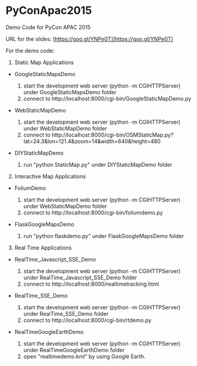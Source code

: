 # PyConApac2015
Demo Code for PyCon APAC 2015

URL for the slides: [https://goo.gl/YNPe0T](https://goo.gl/YNPe0T)

For the demo code:

1. Static Map Applications

  * GoogleStaticMapsDemo
    
    1. start the development web server (python -m CGIHTTPServer) under GoogleStaticMapsDemo folder
    2. connect to http://localhost:8000/cgi-bin/GoogleStaticMapDemo.py

  * WebStaticMapDemo
    
    1. start the development web server (python -m CGIHTTPServer) under WebStaticMapDemo folder
    2. connect to http://localhost:8000/cgi-bin/OSMStaticMap.py?lat=24.3&lon=121.4&zoom=14&width=640&height=480

  * DIYStaticMapDemo
    1. run "python StaticMap.py" under DIYStaticMapDemo folder

2. Interactive Map Applications

  * FoliumDemo
    
    1. start the development web server (python -m CGIHTTPServer) under WebStaticMapDemo folder
    2. connect to http://localhost:8000/cgi-bin/foliumdemo.py

  * FlaskGoogleMapsDemo
    
    1. run "python flaskdemo.py" under FlaskGoogleMapsDemo folder

3. Real Time Applications

  * RealTime_Javascript_SSE_Demo
    
    1. start the development web server (python -m CGIHTTPServer) under RealTime_Javascript_SSE_Demo folder
    2. connect to http://localhost:8000/realtimetracking.html

  * RealTime_SSE_Demo

    1. start the development web server (python -m CGIHTTPServer) under RealTime_SSE_Demo folder
    2. connect to http://localhost:8000/cgi-bin/rtdemo.py

  * RealTimeGoogleEarthDemo
    
    1. start the development web server (python -m CGIHTTPServer) under RealTimeGoogleEarthDemo folder
    2. open "realtimedemo.kml" by using Google Earth.
